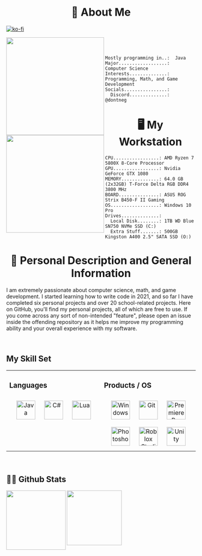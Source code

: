 # <div align="center">📝 About Me
[![ko-fi](https://ko-fi.com/img/githubbutton_sm.svg)](https://ko-fi.com/dontneg)
<div>
    <img align="left" height="260vh" width="260vh" src="https://i.imgur.com/Au4sjs4.gif">
    <img align="left" height="260vh" src="https://upload.wikimedia.org/wikipedia/commons/3/3d/1_120_transparent.png">
</div>
  

<br/><br/>


```
Mostly programming in..:  Java
Major..................:  Computer Science
Interests..............:  Programming, Math, and Game Development
Socials................:
  Discord..............:  @dontneg
```
</div>  
  

# <div align="center">🖥️ My Workstation

```
CPU.................: AMD Ryzen 7 5800X 8-Core Processor
GPU.................: Nvidia GeForce GTX 1080
MEMORY..............: 64.0 GB (2x32GB) T-Force Delta RGB DDR4 3800 MHz
BOARD...............: ASUS ROG Strix B450-F II Gaming
OS..................: Windows 10 Pro
Drives..............:
  Local Disk........: 1TB WD Blue SN750 NVMe SSD (C:)
  Extra Stuff.......: 500GB Kingston A400 2.5" SATA SSD (O:)
```
</div>  
  

# <div align="center">📙 Personal Description and General Information

I am extremely passionate about computer science, math, and game development. I started learning how to write code in 2021, and so far I have completed six personal projects and over 20 school-related projects. Here on GitHub, you'll find my personal projects, all of which are free to use. If you come across any sort of non-intended "feature", please open an issue inside the offending repository as it helps me improve my programming ability and your overall experience with my software.
</div>  
  

<br/>  


## My Skill Set  
<table><tr>
    <td valign="top" width="33%">



### Languages 
<div align="center">
<a href="https://www.java.com/" target="_blank"><img style="margin: 10px" src="https://profilinator.rishav.dev/skills-assets/java-original-wordmark.svg" alt="Java" height="50" /></a>
<a href="https://docs.microsoft.com/en-us/dotnet/csharp/" target="_blank"><img style="margin: 10px" src="https://profilinator.rishav.dev/skills-assets/csharp-original.svg" alt="C#" height="50" /></a>
<a href="https://lua.org/" target="_blank"><img style="margin: 10px" src="https://upload.wikimedia.org/wikipedia/commons/c/cf/Lua-Logo.svg" alt="Lua" height="50" /></a>
</div>

</td><td valign="top" width="33%">



### Products / OS  
<div align="center">
<a href="https://www.microsoft.com/en-us/windows/" target="_blank"><img style="margin: 10px" src="https://i.imgur.com/6qDhRLI.png" alt="Windows" height="50" /></a>  
<a href="https://github.com/" target="_blank"><img style="margin: 10px" src="https://profilinator.rishav.dev/skills-assets/git-scm-icon.svg" alt="Git" height="50" /></a>  
<a href="https://www.adobe.com/in/products/premiere.html" target="_blank"><img style="margin: 10px" src="https://profilinator.rishav.dev/skills-assets/adobepremierepro.png" alt="Premiere Pro" height="50" /></a>  
<a href="https://www.adobe.com/in/products/photoshop.html" target="_blank"><img style="margin: 10px" src="https://static-00.iconduck.com/assets.00/photoshop-icon-1024x999-xhts0syq.png" alt="Photoshop" height="50" /></a>
<a href="https://create.roblox.com/landing" target="_blank"><img style="margin: 10px" src="https://i.imgur.com/p3aXMb6.png" alt="Roblox Studio" height="50" /></a>
<a href="https://unity.com/products/unity-engine" target="_blank"><img style="margin: 10px" src="https://i.imgur.com/ld5esZl.png" alt="Unity" height="50" /></a>
</div>

</td></tr></table>  

<br/>  

## 👨‍💻 Github Stats  

<div>
<img align="left" height="158vh"  src="https://github-readme-stats.vercel.app/api/top-langs/?username=DontNeg&theme=dracula&hide_border=false&include_all_commits=false&count_private=true&layout=compact">
<img align="left" height="146vh" src="https://github-readme-stats.vercel.app/api?username=DontNeg&theme=dracula&hide_border=false&include_all_commits=false&count_private=true">

</div>
